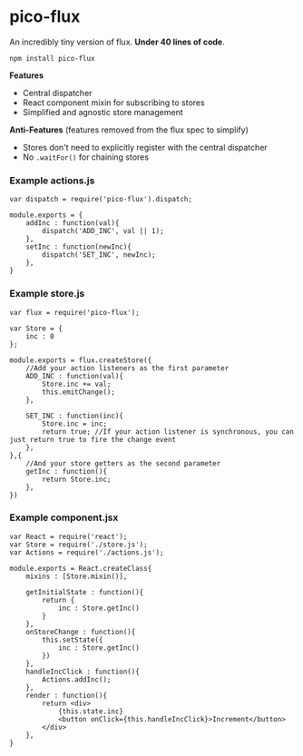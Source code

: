 # pico-flux
An incredibly tiny version of flux. **Under 40 lines of code**.

`npm install pico-flux`

**Features**

* Central dispatcher
* React component mixin for subscribing to stores
* Simplified and agnostic store management

**Anti-Features** (features removed from the flux spec to simplify)

* Stores don't need to explicitly register with the central dispatcher
* No `.waitFor()` for chaining stores


### Example actions.js
```
var dispatch = require('pico-flux').dispatch;

module.exports = {
	addInc : function(val){
		dispatch('ADD_INC', val || 1);
	},
	setInc : function(newInc){
		dispatch('SET_INC', newInc);
	},
}
```

### Example store.js
```
var flux = require('pico-flux');

var Store = {
	inc : 0
};

module.exports = flux.createStore({
	//Add your action listeners as the first parameter
	ADD_INC : function(val){
		Store.inc += val;
		this.emitChange();
	},

	SET_INC : function(inc){
		Store.inc = inc;
		return true; //If your action listener is synchronous, you can just return true to fire the change event
	},
},{
	//And your store getters as the second parameter
	getInc : function(){
		return Store.inc;
	},
})

```

### Example component.jsx
```
var React = require('react');
var Store = require('./store.js');
var Actions = require('./actions.js');

module.exports = React.createClass{
	mixins : [Store.mixin()],

	getInitialState : function(){
		return {
			inc : Store.getInc()
		}
	},
	onStoreChange : function(){
		this.setState({
			inc : Store.getInc()
		})
	},
	handleIncClick : function(){
		Actions.addInc();
	},
	render : function(){
		return <div>
			{this.state.inc}
			<button onClick={this.handleIncClick}>Increment</button>
		</div>
	},
}
```